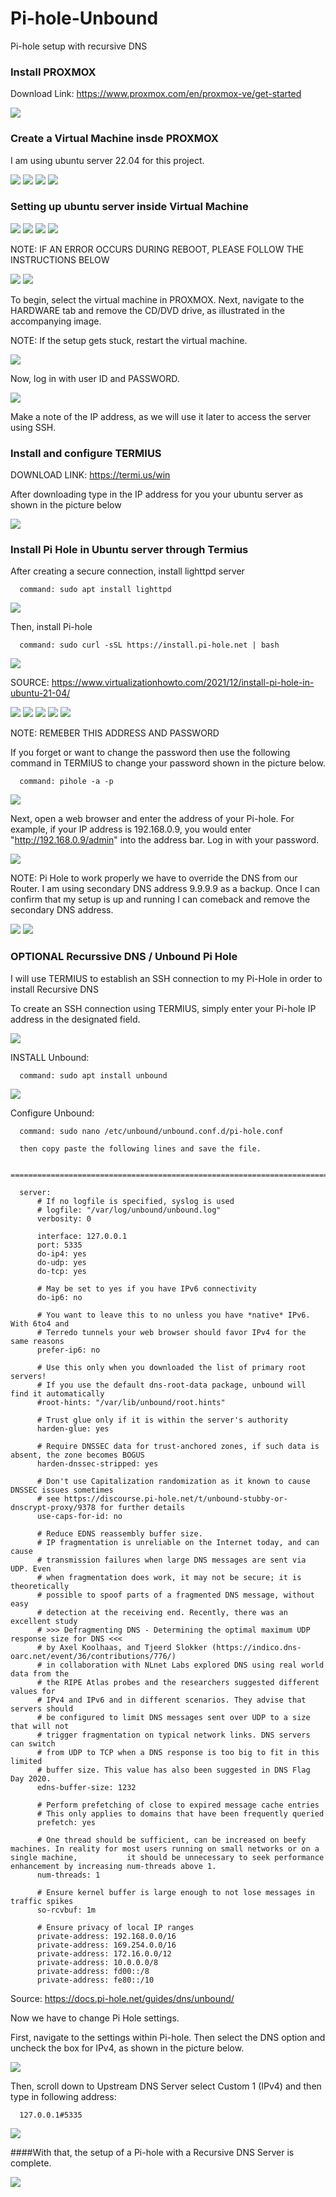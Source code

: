 # Pi-hole-Unbound
Pi-hole setup with recursive DNS


### Install PROXMOX 

Download Link: https://www.proxmox.com/en/proxmox-ve/get-started

<img src="/piHole Setup/1.JPG">


### Create a Virtual Machine insde PROXMOX

I am using ubuntu server 22.04 for this project. 

<img src="/piHole Setup/2.JPG">

<img src="/piHole Setup/3.JPG">

<img src="/piHole Setup/4.JPG">

<img src="/piHole Setup/5.JPG">


### Setting up ubuntu server inside Virtual Machine


<img src="/piHole Setup/6.1.JPG">

<img src="/piHole Setup/6.2.JPG">

<img src="/piHole Setup/6.3.JPG">

<img src="/piHole Setup/6.4.JPG">

NOTE: IF AN ERROR OCCURS DURING REBOOT, PLEASE FOLLOW THE INSTRUCTIONS BELOW

<img src="/piHole Setup/6.5 error.JPG">

<img src="/piHole Setup/6.6.JPG">

To begin, select the virtual machine in PROXMOX. Next, navigate to the HARDWARE tab and remove the CD/DVD drive, as illustrated in the accompanying image.

NOTE: If the setup gets stuck, restart the virtual machine.

<img src="/piHole Setup/6.7 (do a restart if setup get stuck).JPG">

Now, log in with user ID and PASSWORD.

<img src="/piHole Setup/6.10.JPG">

Make a note of the IP address, as we will use it later to access the server using SSH.


### Install and configure TERMIUS 

DOWNLOAD LINK: https://termi.us/win

After downloading type in the IP address for you your ubuntu server as shown in the picture below

<img src="/termius.JPG">

### Install Pi Hole in Ubuntu server through Termius

After creating a secure connection, install lighttpd server
      
      command: sudo apt install lighttpd
      
<img src="/piHole Setup/7.1.JPG">

Then, install Pi-hole
      
      command: sudo curl -sSL https://install.pi-hole.net | bash

<img src="/piHole Setup/7.2.JPG">

SOURCE: https://www.virtualizationhowto.com/2021/12/install-pi-hole-in-ubuntu-21-04/ 

<img src="/piHole Setup/7.3.JPG">
<img src="/piHole Setup/7.4.JPG">
<img src="/piHole Setup/7.5.JPG">
<img src="/piHole Setup/7.6.JPG">
<img src="/piHole Setup/7.7.JPG">

NOTE: REMEBER THIS ADDRESS AND PASSWORD 

If you forget or want to change the password then use the following command in TERMIUS to change your password shown in the picture below.

      command: pihole -a -p

<img src="/piHole Setup/7.8.JPG">

Next, open a web browser and enter the address of your Pi-hole. For example, if your IP address is 192.168.0.9, you would enter "http://192.168.0.9/admin" into the address bar. Log in with your password.

<img src="/piHole Setup/7.9.JPG">

NOTE: Pi Hole to work properly we have to override the DNS from our Router. 
      I am using secondary DNS address 9.9.9.9 as a backup. Once I can confirm that my setup is up and running I can comeback and remove the secondary DNS
      address. 
      
<img src="/piHole Setup/7.10.JPG">

<img src="/piHole Setup/9.JPG">

### OPTIONAL Recurssive DNS / Unbound Pi Hole

I will use TERMIUS to establish an SSH connection to my Pi-Hole in order to install Recursive DNS

To create an SSH connection using TERMIUS, simply enter your Pi-hole IP address in the designated field.

<img src="/piHole Setup/7.1.JPG">

INSTALL Unbound: 
      
      command: sudo apt install unbound   

<img src="/piHole Setup/8.1.JPG">

Configure Unbound: 
      
      command: sudo nano /etc/unbound/unbound.conf.d/pi-hole.conf
      
      then copy paste the following lines and save the file.
      
      ===============================================================================================================================================
      
      server:
          # If no logfile is specified, syslog is used
          # logfile: "/var/log/unbound/unbound.log"
          verbosity: 0

          interface: 127.0.0.1
          port: 5335
          do-ip4: yes
          do-udp: yes
          do-tcp: yes

          # May be set to yes if you have IPv6 connectivity
          do-ip6: no

          # You want to leave this to no unless you have *native* IPv6. With 6to4 and
          # Terredo tunnels your web browser should favor IPv4 for the same reasons
          prefer-ip6: no

          # Use this only when you downloaded the list of primary root servers!
          # If you use the default dns-root-data package, unbound will find it automatically
          #root-hints: "/var/lib/unbound/root.hints"

          # Trust glue only if it is within the server's authority
          harden-glue: yes

          # Require DNSSEC data for trust-anchored zones, if such data is absent, the zone becomes BOGUS
          harden-dnssec-stripped: yes

          # Don't use Capitalization randomization as it known to cause DNSSEC issues sometimes
          # see https://discourse.pi-hole.net/t/unbound-stubby-or-dnscrypt-proxy/9378 for further details
          use-caps-for-id: no

          # Reduce EDNS reassembly buffer size.
          # IP fragmentation is unreliable on the Internet today, and can cause
          # transmission failures when large DNS messages are sent via UDP. Even
          # when fragmentation does work, it may not be secure; it is theoretically
          # possible to spoof parts of a fragmented DNS message, without easy
          # detection at the receiving end. Recently, there was an excellent study
          # >>> Defragmenting DNS - Determining the optimal maximum UDP response size for DNS <<<
          # by Axel Koolhaas, and Tjeerd Slokker (https://indico.dns-oarc.net/event/36/contributions/776/)
          # in collaboration with NLnet Labs explored DNS using real world data from the
          # the RIPE Atlas probes and the researchers suggested different values for
          # IPv4 and IPv6 and in different scenarios. They advise that servers should
          # be configured to limit DNS messages sent over UDP to a size that will not
          # trigger fragmentation on typical network links. DNS servers can switch
          # from UDP to TCP when a DNS response is too big to fit in this limited
          # buffer size. This value has also been suggested in DNS Flag Day 2020.
          edns-buffer-size: 1232

          # Perform prefetching of close to expired message cache entries
          # This only applies to domains that have been frequently queried
          prefetch: yes

          # One thread should be sufficient, can be increased on beefy machines. In reality for most users running on small networks or on a single machine,           it should be unnecessary to seek performance enhancement by increasing num-threads above 1.
          num-threads: 1

          # Ensure kernel buffer is large enough to not lose messages in traffic spikes
          so-rcvbuf: 1m

          # Ensure privacy of local IP ranges
          private-address: 192.168.0.0/16
          private-address: 169.254.0.0/16
          private-address: 172.16.0.0/12
          private-address: 10.0.0.0/8
          private-address: fd00::/8
          private-address: fe80::/10
          
 Source: https://docs.pi-hole.net/guides/dns/unbound/
 
 Now we have to change Pi Hole settings. 
 
 First, navigate to the settings within Pi-hole. Then select the DNS option and uncheck the box for IPv4, as shown in the picture below.
 
 <img src="/piHole Setup/8.5.JPG">
 
 Then, scroll down to Upstream DNS Server select Custom 1 (IPv4) and then type in following address:
      
      127.0.0.1#5335
 
 <img src="/piHole Setup/8.6.JPG">
 
 ####With that, the setup of a Pi-hole with a Recursive DNS Server is complete. 
 
 <img src="/piHole Setup/9.JPG">
 
  
 
 
